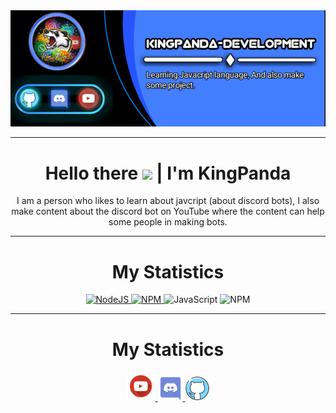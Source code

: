 <div align="center">
    <img src="./src/KingPanda_Banner.png">
</div>

---

<h1 align="center">
Hello there <img src="https://user-images.githubusercontent.com/1303154/88677602-1635ba80-d120-11ea-84d8-d263ba5fc3c0.gif" width="28px"> | I'm KingPanda
</h1>

<p align="center">
I am a person who likes to learn about javcript (about discord bots), I also make content about the discord bot on YouTube where the content can help some people in making bots.
</p>

---

<h1 align="center">
My Statistics
</h1>

<div align="center">
  <a href="https://nodejs.org">
    <img src="https://img.shields.io/badge/Node.js-339933?style=for-the-badge&logo=nodedotjs&logoColor=white" alt="NodeJS"></img>
  </a>
  <a href="https://npmjs.com">
     <img src="https://img.shields.io/badge/npm-CB3837?style=for-the-badge&logo=npm&logoColor=white" alt="NPM"></img>
  </a>
  <a>
     <img src="https://img.shields.io/badge/JavaScript-323330?style=for-the-badge&logo=javascript&logoColor=F7DF1Ei" alt="JavaScript"></img>
  </a>
  <a>
     <img src="https://img.shields.io/badge/DISCORD.JS-CB3837?style=for-the-badge&logo=data:src/youtube.png;&logoColor=white" alt="NPM"></img>
  </a>
</div>

---
<h1 align="center">
My Statistics
</h1>

<div align="center">
    <a href="https://www.youtube.com/channel/UCS1P0f3H20_CKxGVvACFWBg">
    <img src="src/youtube.png" alt="Youtube" width="47em">
    </a>
    <a href="https://discord.gg/p9HHR35mST">
    <img src="src/discord.png" alt="Discord" width="40em">
    </a>
    <a href="https://github.com/KingPanda-Development">
    <img src="src/github.png" alt="Github" width="40em">
    </a>
</div>
